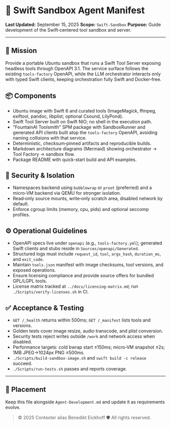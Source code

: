 # 🧠 Swift Sandbox Agent Manifest

**Last Updated:** September 15, 2025
**Scope:** `Swift-Sandbox`
**Purpose:** Guide development of the Swift‑centered tool sandbox and server.

---

## 🎯 Mission

Provide a portable Ubuntu sandbox that runs a Swift Tool Server exposing headless tools through OpenAPI 3.1. The service surface follows the existing `tools-factory` OpenAPI, while the LLM orchestrator interacts only with typed Swift clients, keeping orchestration fully Swift and Docker‑free.

## 📦 Components

- Ubuntu image with Swift 6 and curated tools (ImageMagick, ffmpeg, exiftool, pandoc, libplist; optional Csound, LilyPond).
- Swift Tool Server built on Swift NIO; no shell in the execution path.
- "FountainAI Toolsmith" SPM package with SandboxRunner and generated API clients built atop the `tools-factory` OpenAPI, avoiding naming collisions with that service.
- Deterministic, checksum‑pinned artifacts and reproducible builds.
- Markdown architecture diagrams (Mermaid) showing orchestrator → Tool Factory → sandbox flow.
- Package README with quick-start build and API examples.

## 🔐 Security & Isolation

- Namespaces backend using `bubblewrap` or `proot` (preferred) and a micro‑VM backend via QEMU for stronger isolation.
- Read‑only source mounts, write‑only scratch area, disabled network by default.
- Enforce cgroup limits (memory, cpu, pids) and optional seccomp profiles.

## ⚙️ Operational Guidelines

- OpenAPI specs live under `openapi` (e.g., `tools-factory.yml`); generated Swift clients and stubs reside in `Sources/openapi/Generated`.
- Structured logs must include `request_id`, `tool`, `args_hash`, `duration_ms`, and `exit_code`.
- Maintain `tools.json` manifest with image checksums, tool versions, and exposed operations.
- Ensure licensing compliance and provide source offers for bundled GPL/LGPL tools.
- License matrix tracked at `../docs/licensing-matrix.md`; run `./Scripts/verify-licenses.sh` in CI.

## ✅ Acceptance & Testing

- `GET /_health` returns within 500ms; `GET /_manifest` lists tools and versions.
- Golden tests cover image resize, audio transcode, and plist conversion.
- Security tests reject writes outside `/work` and network access when disabled.
- Performance targets: cold bwrap start ≤150ms; micro‑VM snapshot ≤2s; 1MB JPEG→1024px PNG ≤500ms.
- `./Scripts/build-sandbox-image.sh` and `swift build -c release` succeed.
- `./Scripts/run-tests.sh` passes and reports coverage.

---

## 📁 Placement

Keep this file alongside `Agent-Development.md` and update it as requirements evolve.

> © 2025 Contexter alias Benedikt Eickhoff 🛡️ All rights reserved.
